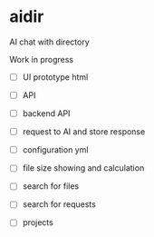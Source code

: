 # aidir

AI chat with directory

Work in progress

- [ ] UI prototype html
- [ ] API
- [ ] backend API

- [ ] request to AI and store response
- [ ] configuration yml
- [ ] file size showing and calculation
- [ ] search for files
- [ ] search for requests
- [ ] projects

